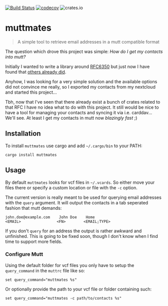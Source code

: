 [![Build Status](https://travis-ci.org/skriems/muttmates.svg?branch=master)](https://travis-ci.org/skriems/muttmates)
[![codecov](https://codecov.io/gh/skriems/muttmates/branch/master/graph/badge.svg)](https://codecov.io/gh/skriems/muttmates)
![crates.io](https://img.shields.io/crates/v/muttmates.svg)

muttmates
=====

> A simple tool to retrieve email addresses in a mutt compatible format

The question which drove this project was simple:
_How do I get my contacts into mutt?_

Initially I wanted to write a library around
[RFC6350](https://tools.ietf.org/html/rfc6350) but just now I have found that
[others already did](https://crates.io/crates/vcard).

Anyhow, I was looking for a very simple solution and the available options did not
convince me really, so I exported my contacts from my nextcloud and started
this project...

Tbh, now that I've seen that there already exist a bunch of crates related to
that RFC I have no idea what to do with this project. It still would be nice to
have a tool for managing your contacts and syncing it via i.e. carddav... We'll
see. At least I get my contacts in mutt now _blazingly fast_ ;)

## Installation

To install `muttmates` use cargo and add `~/.cargo/bin` to your PATH:
```
cargo install muttmates
```

## Usage

By default `muttmates` looks for vcf files in `~/.vcards`. So either move your
files there or specify a custom location or file with the `-c` option.

The current version is really meant to be used for querying email addresses
with the `query` argument. It will output the contacts in a tab seperated
fashion that mutt demands:
```
john.doe@example.com    John Doe    Home
<EMAIL>                <FN>        <EMAIL;TYPE>
```

If you don't `query` for an address the output is rather awkward and
unfinished.  This is going to be fixed soon, though I don't know when I find
time to support more fields.

### Configure Mutt

Using the default folder for vcf files you only have to setup the
`query_command` in the `muttrc` file like so:
```
set query_command="muttmates %s"
```
Or optionally provide the path to your vcf file or folder containing such:
```
set query_command="muttmates -c path/to/contacts %s"
```
